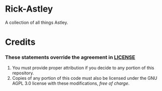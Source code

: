 # Rick-Astley
A collection of all things Astley.
# Credits
### These statements override the agreement in [LICENSE](/LICENSE)
1. You must provide proper attribution if you decide to any portion of this repository.
2. Copies of any portion of this code must also be licensed under the GNU AGPL 3.0 license with these modifications, *free of charge*.
